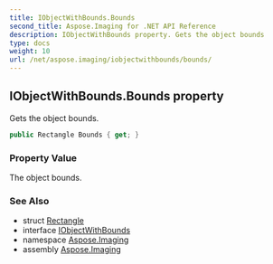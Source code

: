```yaml
---
title: IObjectWithBounds.Bounds
second_title: Aspose.Imaging for .NET API Reference
description: IObjectWithBounds property. Gets the object bounds
type: docs
weight: 10
url: /net/aspose.imaging/iobjectwithbounds/bounds/
---
```

## IObjectWithBounds.Bounds property

Gets the object bounds.

```csharp
public Rectangle Bounds { get; }
```

### Property Value

The object bounds.

### See Also

* struct [Rectangle](../../rectangle/)
* interface [IObjectWithBounds](../)
* namespace [Aspose.Imaging](../../iobjectwithbounds/)
* assembly [Aspose.Imaging](../../../)


